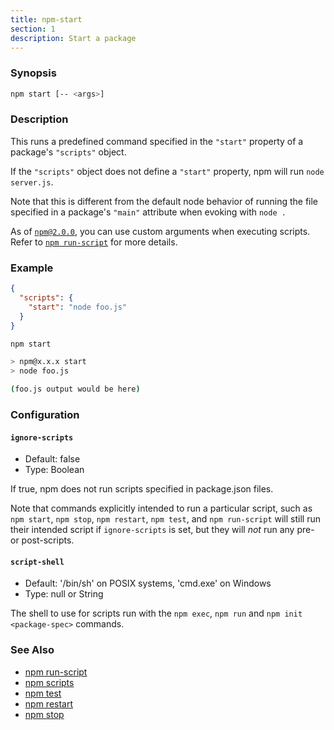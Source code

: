 ```yaml
---
title: npm-start
section: 1
description: Start a package
---
```


### Synopsis

```bash
npm start [-- <args>]
```

### Description

This runs a predefined command specified in the `"start"` property of
a package's `"scripts"` object.

If the `"scripts"` object does not define a  `"start"` property, npm
will run `node server.js`.

Note that this is different from the default node behavior of running
the file specified in a package's `"main"` attribute when evoking with
`node .`

As of [`npm@2.0.0`](https://blog.npmjs.org/post/98131109725/npm-2-0-0), you can
use custom arguments when executing scripts. Refer to [`npm run-script`](/commands/npm-run-script) for more details.

### Example

```json
{
  "scripts": {
    "start": "node foo.js"
  }
}
```

```bash
npm start

> npm@x.x.x start
> node foo.js

(foo.js output would be here)

```

### Configuration

#### `ignore-scripts`

* Default: false
* Type: Boolean

If true, npm does not run scripts specified in package.json files.

Note that commands explicitly intended to run a particular script, such as
`npm start`, `npm stop`, `npm restart`, `npm test`, and `npm run-script`
will still run their intended script if `ignore-scripts` is set, but they
will *not* run any pre- or post-scripts.

#### `script-shell`

* Default: '/bin/sh' on POSIX systems, 'cmd.exe' on Windows
* Type: null or String

The shell to use for scripts run with the `npm exec`, `npm run` and `npm
init <package-spec>` commands.

### See Also

* [npm run-script](/commands/npm-run-script)
* [npm scripts](/using-npm/scripts)
* [npm test](/commands/npm-test)
* [npm restart](/commands/npm-restart)
* [npm stop](/commands/npm-stop)
